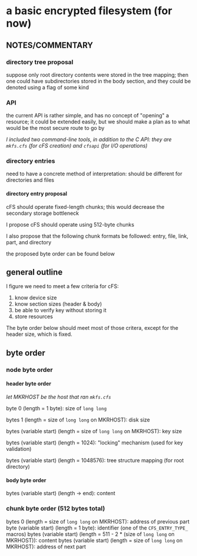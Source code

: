 # a basic encrypted filesystem (for now)
## NOTES/COMMENTARY
### directory tree proposal
suppose only root directory contents were stored in the tree mapping; then one could have subdirectories stored in the body section, and they could be denoted using a flag of some kind
### API
the current API is rather simple, and has no concept of "opening" a resource; it could be extended easily, but we should make a plan as to what would be the most secure route to go by

*I included two command-line tools, in addition to the C API: they are `mkfs.cfs` (for cFS creation) and `cfsapi` (for I/O operations)*
### directory entries
need to have a concrete method of interpretation: should be different for directories and files

#### directory entry proposal
cFS should operate fixed-length chunks; this would decrease the secondary storage bottleneck

I propose cFS should operate using 512-byte chunks

I also propose that the following chunk formats be followed: entry, file, link, part, and directory

the proposed byte order can be found below

## general outline
I figure we need to meet a few criteria for cFS:

1. know device size
2. know section sizes (header & body)
3. be able to verify key without storing it
4. store resources

The byte order below should meet most of those critera, except for the header size, which is fixed.

## byte order
### node byte order
#### header byte order
*let MKRHOST be the host that ran `mkfs.cfs`*

byte 0 (length = 1 byte): size of `long long`

bytes 1 (length = size of `long long` on MKRHOST): disk size

bytes (variable start) (length = size of `long long` on MKRHOST): key size

bytes (variable start) (length = 1024): "locking" mechanism (used for key validation)

bytes (variable start) (length = 1048576): tree structure mapping (for root directory)

#### body byte order
bytes (variable start) (length -> end): content

### chunk byte order (512 bytes total)
bytes 0 (length = size of `long long` on MKRHOST): address of previous part
byte (variable start) (length = 1 byte): identifier (one of the `CFS_ENTRY_TYPE_` macros)
bytes (variable start) (length = 511 - 2 \* (size of `long long` on MKRHOST)): content
bytes (variable start) (length = size of `long long` on MKRHOST): address of next part
